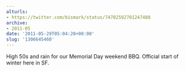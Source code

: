 ```yaml
---
alturls:
- https://twitter.com/bismark/status/74702592701247488
archive:
- 2011-05
date: '2011-05-29T05:04:20+00:00'
slug: '1306645460'
---
```


High 50s and rain for our Memorial Day weekend BBQ.  Official start of winter here in SF.

